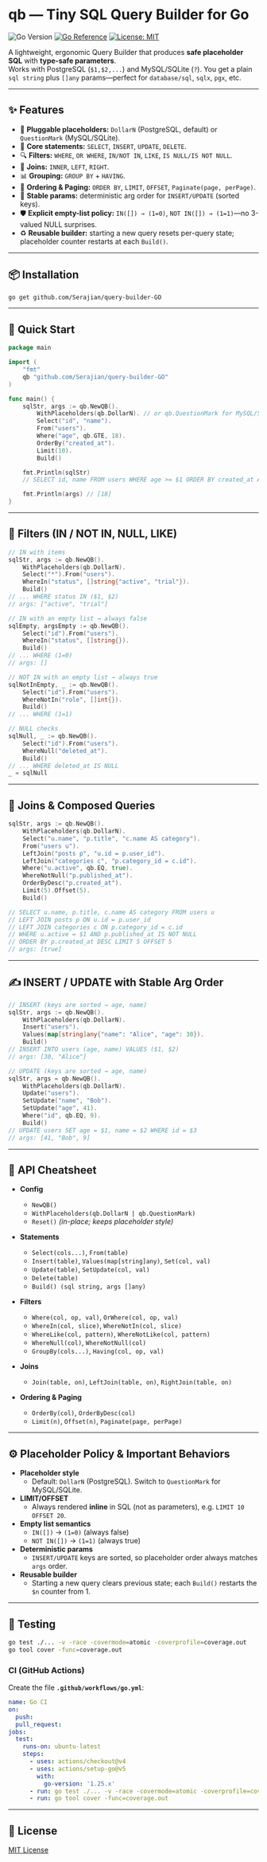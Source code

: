 # qb — Tiny SQL Query Builder for Go

![Go Version](https://img.shields.io/badge/Go-1.25%2B-00ADD8?logo=go)
[![Go Reference](https://pkg.go.dev/badge/github.com/Serajian/query-builder-GO.svg)](https://pkg.go.dev/github.com/Serajian/query-builder-GO)
[![License: MIT](https://img.shields.io/badge/License-MIT-yellow.svg)](#license)

A lightweight, ergonomic Query Builder that produces **safe placeholder SQL** with **type-safe parameters**.  
Works with PostgreSQL (`$1,$2,...`) and MySQL/SQLite (`?`). You get a plain `sql string` plus `[]any` params—perfect for `database/sql`, `sqlx`, `pgx`, etc.

---

## ✨ Features

- 🔁 **Pluggable placeholders:** `DollarN` (PostgreSQL, default) or `QuestionMark` (MySQL/SQLite).
- 🧱 **Core statements:** `SELECT`, `INSERT`, `UPDATE`, `DELETE`.
- 🔍 **Filters:** `WHERE`, `OR WHERE`, `IN/NOT IN`, `LIKE`, `IS NULL/IS NOT NULL`.
- 🔗 **Joins:** `INNER`, `LEFT`, `RIGHT`.
- 📊 **Grouping:** `GROUP BY` + `HAVING`.
- 🧭 **Ordering & Paging:** `ORDER BY`, `LIMIT`, `OFFSET`, `Paginate(page, perPage)`.
- 🧷 **Stable params:** deterministic arg order for `INSERT/UPDATE` (sorted keys).
- 🛡️ **Explicit empty-list policy:** `IN([]) → (1=0)`, `NOT IN([]) → (1=1)`—no 3-valued NULL surprises.
- ♻️ **Reusable builder:** starting a new query resets per-query state; placeholder counter restarts at each `Build()`.

---

## 📦 Installation

```bash
go get github.com/Serajian/query-builder-GO
```

---

## 🚀 Quick Start

```go
package main

import (
	"fmt"
	qb "github.com/Serajian/query-builder-GO"
)

func main() {
	sqlStr, args := qb.NewQB().
		WithPlaceholders(qb.DollarN). // or qb.QuestionMark for MySQL/SQLite
		Select("id", "name").
		From("users").
		Where("age", qb.GTE, 18).
		OrderBy("created_at").
		Limit(10).
		Build()

	fmt.Println(sqlStr)
	// SELECT id, name FROM users WHERE age >= $1 ORDER BY created_at ASC LIMIT 10

	fmt.Println(args) // [18]
}
```

---

## 🧪 Filters (IN / NOT IN, NULL, LIKE)

```go
// IN with items
sqlStr, args := qb.NewQB().
	WithPlaceholders(qb.DollarN).
	Select("*").From("users").
	WhereIn("status", []string{"active", "trial"}).
	Build()
// ... WHERE status IN ($1, $2)
// args: ["active", "trial"]

// IN with an empty list → always false
sqlEmpty, argsEmpty := qb.NewQB().
	Select("id").From("users").
	WhereIn("status", []string{}).
	Build()
// ... WHERE (1=0)
// args: []

// NOT IN with an empty list → always true
sqlNotInEmpty, _ := qb.NewQB().
	Select("id").From("users").
	WhereNotIn("role", []int{}).
	Build()
// ... WHERE (1=1)

// NULL checks
sqlNull, _ := qb.NewQB().
	Select("id").From("users").
	WhereNull("deleted_at").
	Build()
// ... WHERE deleted_at IS NULL
_ = sqlNull
```

---

## 🔗 Joins & Composed Queries

```go
sqlStr, args := qb.NewQB().
	WithPlaceholders(qb.DollarN).
	Select("u.name", "p.title", "c.name AS category").
	From("users u").
	LeftJoin("posts p", "u.id = p.user_id").
	LeftJoin("categories c", "p.category_id = c.id").
	Where("u.active", qb.EQ, true).
	WhereNotNull("p.published_at").
	OrderByDesc("p.created_at").
	Limit(5).Offset(5).
	Build()

// SELECT u.name, p.title, c.name AS category FROM users u
// LEFT JOIN posts p ON u.id = p.user_id
// LEFT JOIN categories c ON p.category_id = c.id
// WHERE u.active = $1 AND p.published_at IS NOT NULL
// ORDER BY p.created_at DESC LIMIT 5 OFFSET 5
// args: [true]
```

---

## ✍️ INSERT / UPDATE with Stable Arg Order

```go
// INSERT (keys are sorted → age, name)
sqlStr, args := qb.NewQB().
	WithPlaceholders(qb.DollarN).
	Insert("users").
	Values(map[string]any{"name": "Alice", "age": 30}).
	Build()
// INSERT INTO users (age, name) VALUES ($1, $2)
// args: [30, "Alice"]

// UPDATE (keys are sorted → age, name)
sqlStr, args = qb.NewQB().
	WithPlaceholders(qb.DollarN).
	Update("users").
	SetUpdate("name", "Bob").
	SetUpdate("age", 41).
	Where("id", qb.EQ, 9).
	Build()
// UPDATE users SET age = $1, name = $2 WHERE id = $3
// args: [41, "Bob", 9]
```

---

## 📖 API Cheatsheet

- **Config**
  - `NewQB()`
  - `WithPlaceholders(qb.DollarN | qb.QuestionMark)`
  - `Reset()` *(in-place; keeps placeholder style)*

- **Statements**
  - `Select(cols...)`, `From(table)`
  - `Insert(table)`, `Values(map[string]any)`, `Set(col, val)`
  - `Update(table)`, `SetUpdate(col, val)`
  - `Delete(table)`
  - `Build() (sql string, args []any)`

- **Filters**
  - `Where(col, op, val)`, `OrWhere(col, op, val)`
  - `WhereIn(col, slice)`, `WhereNotIn(col, slice)`
  - `WhereLike(col, pattern)`, `WhereNotLike(col, pattern)`
  - `WhereNull(col)`, `WhereNotNull(col)`
  - `GroupBy(cols...)`, `Having(col, op, val)`

- **Joins**
  - `Join(table, on)`, `LeftJoin(table, on)`, `RightJoin(table, on)`

- **Ordering & Paging**
  - `OrderBy(col)`, `OrderByDesc(col)`
  - `Limit(n)`, `Offset(n)`, `Paginate(page, perPage)`

---

## ⚙️ Placeholder Policy & Important Behaviors

- **Placeholder style**
  - Default: `DollarN` (PostgreSQL). Switch to `QuestionMark` for MySQL/SQLite.
- **LIMIT/OFFSET**
  - Always rendered **inline** in SQL (not as parameters), e.g. `LIMIT 10 OFFSET 20`.
- **Empty list semantics**
  - `IN([])` → `(1=0)` (always false)  
  - `NOT IN([])` → `(1=1)` (always true)
- **Deterministic params**
  - `INSERT/UPDATE` keys are sorted, so placeholder order always matches `args` order.
- **Reusable builder**
  - Starting a new query clears previous state; each `Build()` restarts the `$n` counter from 1.

---

## 🧰 Testing

```bash
go test ./... -v -race -covermode=atomic -coverprofile=coverage.out
go tool cover -func=coverage.out
```

### CI (GitHub Actions)

Create the file **`.github/workflows/go.yml`**:

```yaml
name: Go CI
on:
  push:
  pull_request:
jobs:
  test:
    runs-on: ubuntu-latest
    steps:
      - uses: actions/checkout@v4
      - uses: actions/setup-go@v5
        with:
          go-version: '1.25.x'
      - run: go test ./... -v -race -covermode=atomic -coverprofile=coverage.out
      - run: go tool cover -func=coverage.out
```

---

## 📄 License

[MIT License](LICENSE)
